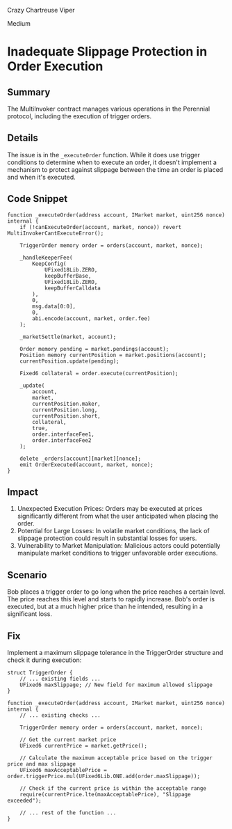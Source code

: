 Crazy Chartreuse Viper

Medium

# Inadequate Slippage Protection in Order Execution

## Summary
The MultiInvoker contract manages various operations in the Perennial protocol, including the execution of trigger orders. 

## Details
The issue is in the `_executeOrder` function. While it does use trigger conditions to determine when to execute an order, it doesn't implement a mechanism to protect against slippage between the time an order is placed and when it's executed.

## Code Snippet
```solidity
function _executeOrder(address account, IMarket market, uint256 nonce) internal {
    if (!canExecuteOrder(account, market, nonce)) revert MultiInvokerCantExecuteError();

    TriggerOrder memory order = orders(account, market, nonce);

    _handleKeeperFee(
        KeepConfig(
            UFixed18Lib.ZERO,
            keepBufferBase,
            UFixed18Lib.ZERO,
            keepBufferCalldata
        ),
        0,
        msg.data[0:0],
        0,
        abi.encode(account, market, order.fee)
    );

    _marketSettle(market, account);

    Order memory pending = market.pendings(account);
    Position memory currentPosition = market.positions(account);
    currentPosition.update(pending);

    Fixed6 collateral = order.execute(currentPosition);

    _update(
        account,
        market,
        currentPosition.maker,
        currentPosition.long,
        currentPosition.short,
        collateral,
        true,
        order.interfaceFee1,
        order.interfaceFee2
    );

    delete _orders[account][market][nonce];
    emit OrderExecuted(account, market, nonce);
}
```

## Impact
1. Unexpected Execution Prices: Orders may be executed at prices significantly different from what the user anticipated when placing the order.
2. Potential for Large Losses: In volatile market conditions, the lack of slippage protection could result in substantial losses for users.
3. Vulnerability to Market Manipulation: Malicious actors could potentially manipulate market conditions to trigger unfavorable order executions.

## Scenario
Bob places a trigger order to go long when the price reaches a certain level. The price reaches this level and starts to rapidly increase. Bob's order is executed, but at a much higher price than he intended, resulting in a significant loss.

## Fix
Implement a maximum slippage tolerance in the TriggerOrder structure and check it during execution:

```solidity
struct TriggerOrder {
    // ... existing fields ...
    UFixed6 maxSlippage; // New field for maximum allowed slippage
}

function _executeOrder(address account, IMarket market, uint256 nonce) internal {
    // ... existing checks ...

    TriggerOrder memory order = orders(account, market, nonce);
    
    // Get the current market price
    UFixed6 currentPrice = market.getPrice();

    // Calculate the maximum acceptable price based on the trigger price and max slippage
    UFixed6 maxAcceptablePrice = order.triggerPrice.mul(UFixed6Lib.ONE.add(order.maxSlippage));

    // Check if the current price is within the acceptable range
    require(currentPrice.lte(maxAcceptablePrice), "Slippage exceeded");

    // ... rest of the function ...
}
```
